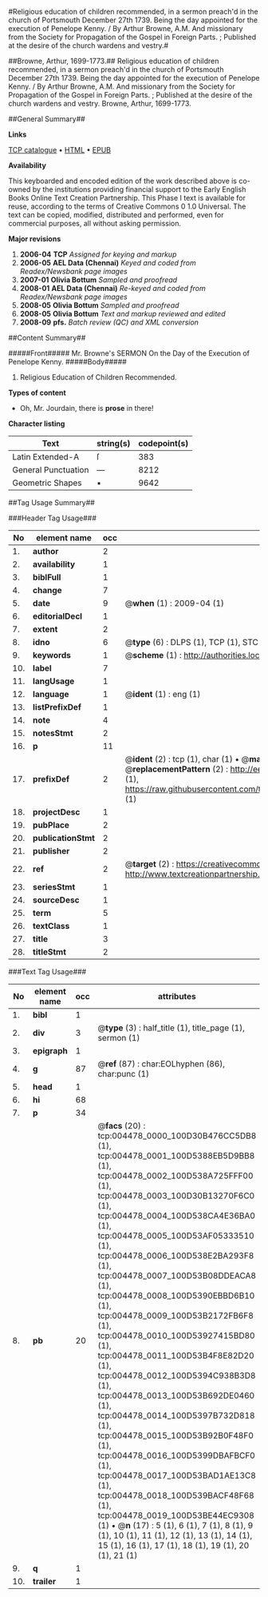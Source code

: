 #Religious education of children recommended, in a sermon preach'd in the church of Portsmouth December 27th 1739. Being the day appointed for the execution of Penelope Kenny. / By Arthur Browne, A.M. And missionary from the Society for Propagation of the Gospel in Foreign Parts. ; Published at the desire of the church wardens and vestry.#

##Browne, Arthur, 1699-1773.##
Religious education of children recommended, in a sermon preach'd in the church of Portsmouth December 27th 1739. Being the day appointed for the execution of Penelope Kenny. / By Arthur Browne, A.M. And missionary from the Society for Propagation of the Gospel in Foreign Parts. ; Published at the desire of the church wardens and vestry.
Browne, Arthur, 1699-1773.

##General Summary##

**Links**

[TCP catalogue](http://www.ota.ox.ac.uk/tcp/)  • 
[HTML](http://tei.it.ox.ac.uk/tcp/Texts-HTML/free/N03/N03659.html)  • 
[EPUB](http://tei.it.ox.ac.uk/tcp/Texts-EPUB/free/N03/N03659.epub)

**Availability**

This keyboarded and encoded edition of the
	       work described above is co-owned by the institutions
	       providing financial support to the Early English Books
	       Online Text Creation Partnership. This Phase I text is
	       available for reuse, according to the terms of Creative
	       Commons 0 1.0 Universal. The text can be copied,
	       modified, distributed and performed, even for
	       commercial purposes, all without asking permission.

**Major revisions**

1. __2006-04__ __TCP__ *Assigned for keying and markup*
1. __2006-05__ __AEL Data (Chennai)__ *Keyed and coded from Readex/Newsbank page images*
1. __2007-01__ __Olivia Bottum__ *Sampled and proofread*
1. __2008-01__ __AEL Data (Chennai)__ *Re-keyed and coded from Readex/Newsbank page images*
1. __2008-05__ __Olivia Bottum__ *Sampled and proofread*
1. __2008-05__ __Olivia Bottum__ *Text and markup reviewed and edited*
1. __2008-09__ __pfs.__ *Batch review (QC) and XML conversion*

##Content Summary##

#####Front#####
Mr. Browne's SERMON On the Day of the Execution of Penelope Kenny.
#####Body#####

1. Religious Education of Children Recommended.

**Types of content**

  * Oh, Mr. Jourdain, there is **prose** in there!

**Character listing**


|Text|string(s)|codepoint(s)|
|---|---|---|
|Latin Extended-A|ſ|383|
|General Punctuation|—|8212|
|Geometric Shapes|▪|9642|

##Tag Usage Summary##

###Header Tag Usage###

|No|element name|occ|attributes|
|---|---|---|---|
|1.|__author__|2||
|2.|__availability__|1||
|3.|__biblFull__|1||
|4.|__change__|7||
|5.|__date__|9| @__when__ (1) : 2009-04 (1)|
|6.|__editorialDecl__|1||
|7.|__extent__|2||
|8.|__idno__|6| @__type__ (6) : DLPS (1), TCP (1), STC (1), NOTIS (1), IMAGE-SET (1), EVANS-CITATION (1)|
|9.|__keywords__|1| @__scheme__ (1) : http://authorities.loc.gov/ (1)|
|10.|__label__|7||
|11.|__langUsage__|1||
|12.|__language__|1| @__ident__ (1) : eng (1)|
|13.|__listPrefixDef__|1||
|14.|__note__|4||
|15.|__notesStmt__|2||
|16.|__p__|11||
|17.|__prefixDef__|2| @__ident__ (2) : tcp (1), char (1)  •  @__matchPattern__ (2) : ([0-9\-]+):([0-9IVX]+) (1), (.+) (1)  •  @__replacementPattern__ (2) : http://eebo.chadwyck.com/downloadtiff?vid=$1&page=$2 (1), https://raw.githubusercontent.com/textcreationpartnership/Texts/master/tcpchars.xml#$1 (1)|
|18.|__projectDesc__|1||
|19.|__pubPlace__|2||
|20.|__publicationStmt__|2||
|21.|__publisher__|2||
|22.|__ref__|2| @__target__ (2) : https://creativecommons.org/publicdomain/zero/1.0/ (1), http://www.textcreationpartnership.org/docs/. (1)|
|23.|__seriesStmt__|1||
|24.|__sourceDesc__|1||
|25.|__term__|5||
|26.|__textClass__|1||
|27.|__title__|3||
|28.|__titleStmt__|2||


###Text Tag Usage###

|No|element name|occ|attributes|
|---|---|---|---|
|1.|__bibl__|1||
|2.|__div__|3| @__type__ (3) : half_title (1), title_page (1), sermon (1)|
|3.|__epigraph__|1||
|4.|__g__|87| @__ref__ (87) : char:EOLhyphen (86), char:punc (1)|
|5.|__head__|1||
|6.|__hi__|68||
|7.|__p__|34||
|8.|__pb__|20| @__facs__ (20) : tcp:004478_0000_100D30B476CC5DB8 (1), tcp:004478_0001_100D5388EB5D9BB8 (1), tcp:004478_0002_100D538A725FFF00 (1), tcp:004478_0003_100D30B13270F6C0 (1), tcp:004478_0004_100D538CA4E36BA0 (1), tcp:004478_0005_100D53AF05333510 (1), tcp:004478_0006_100D538E2BA293F8 (1), tcp:004478_0007_100D53B08DDEACA8 (1), tcp:004478_0008_100D5390EBBD6B10 (1), tcp:004478_0009_100D53B2172FB6F8 (1), tcp:004478_0010_100D53927415BD80 (1), tcp:004478_0011_100D53B4F8E82D20 (1), tcp:004478_0012_100D5394C938B3D8 (1), tcp:004478_0013_100D53B692DE0460 (1), tcp:004478_0014_100D5397B732D818 (1), tcp:004478_0015_100D53B92B0F48F0 (1), tcp:004478_0016_100D5399DBAFBCF0 (1), tcp:004478_0017_100D53BAD1AE13C8 (1), tcp:004478_0018_100D539BACF48F68 (1), tcp:004478_0019_100D53BE44EC9308 (1)  •  @__n__ (17) : 5 (1), 6 (1), 7 (1), 8 (1), 9 (1), 10 (1), 11 (1), 12 (1), 13 (1), 14 (1), 15 (1), 16 (1), 17 (1), 18 (1), 19 (1), 20 (1), 21 (1)|
|9.|__q__|1||
|10.|__trailer__|1||
